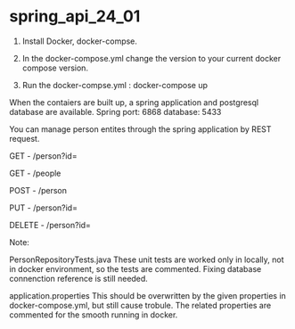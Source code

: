 # spring_api_24_01

1. Install Docker, docker-compse.

2. In the docker-compose.yml change the version to your current docker compose version.

3. Run the docker-compse.yml : docker-compose up

When the contaiers are built up, a spring application and postgresql database are available.
Spring port: 6868
database: 5433

You can manage person entites through the spring application by REST request.

GET - /person?id=

GET - /people

POST - /person

PUT - /person?id=

DELETE - /person?id=


Note:

PersonRepositoryTests.java
These unit tests are worked only in locally, not in docker environment, so the tests are commented. Fixing database connenction reference is still needed.

application.properties
This should be overwritten by the given properties in docker-compose.yml, but still cause trobule. The related properties are commented for the smooth running in docker.



